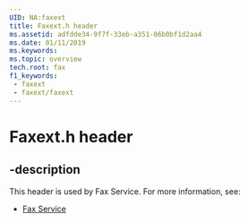 ```yaml
---
UID: NA:faxext
title: Faxext.h header
ms.assetid: adfdde34-9f7f-33eb-a351-06b0bf1d2aa4
ms.date: 01/11/2019
ms.keywords: 
ms.topic: overview
tech.root: fax
f1_keywords:
 - faxext
 - faxext/faxext
---
```


# Faxext.h header


## -description

This header is used by Fax Service. For more information, see:

- [Fax Service](../_fax/index.md)

